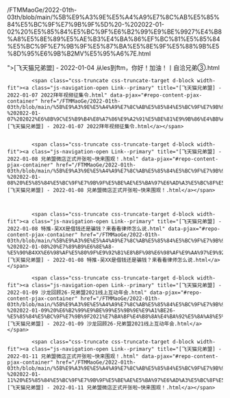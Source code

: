 /FTMMaoGe/2022-01th-03th/blob/main/%5B%E9%A3%9E%E5%A4%A9%E7%8C%AB%E5%85%84%E5%BC%9F%E7%9B%9F%5D%20-%202022-01-02%20%E5%85%84%E5%BC%9F%E6%B2%99%E9%BE%9927%E4%B8%A8%E5%8E%89%E5%AE%B3%E4%BA%86%EF%BC%81%E5%85%84%E5%BC%9F%E7%9B%9F%E5%87%BA%E5%8E%9F%E5%88%9B%E5%8D%95%E6%9B%B2MV%E5%95%A6%7E.html
 
 ">[飞天猫兄弟盟] - 2022-01-04 从les到ftm，你好！加油！丨自洽兄弟③.html</a></span>
        
            <span class="css-truncate css-truncate-target d-block width-fit"><a class="js-navigation-open Link--primary" title="[飞天猫兄弟盟] - 2022-01-07 2022拜年视频征集令.html" data-pjax="#repo-content-pjax-container" href="/FTMMaoGe/2022-01th-03th/blob/main/%5B%E9%A3%9E%E5%A4%A9%E7%8C%AB%E5%85%84%E5%BC%9F%E7%9B%9F%5D%20-%202022-01-07%202022%E6%8B%9C%E5%B9%B4%E8%A7%86%E9%A2%91%E5%BE%81%E9%9B%86%E4%BB%A4.html">[飞天猫兄弟盟] - 2022-01-07 2022拜年视频征集令.html</a></span>


            <span class="css-truncate css-truncate-target d-block width-fit"><a class="js-navigation-open Link--primary" title="[飞天猫兄弟盟] - 2022-01-08 兄弟盟微店正式开张啦~快来围观！.html" data-pjax="#repo-content-pjax-container" href="/FTMMaoGe/2022-01th-03th/blob/main/%5B%E9%A3%9E%E5%A4%A9%E7%8C%AB%E5%85%84%E5%BC%9F%E7%9B%9F%5D%20-%202022-01-08%20%E5%85%84%E5%BC%9F%E7%9B%9F%E5%BE%AE%E5%BA%97%E6%AD%A3%E5%BC%8F%E5%BC%80%E5%BC%A0%E5%95%A6%7E%E5%BF%AB%E6%9D%A5%E5%9B%B4%E8%A7%82%EF%BC%81.html">[飞天猫兄弟盟] - 2022-01-08 兄弟盟微店正式开张啦~快来围观！.html</a></span>
          


            <span class="css-truncate css-truncate-target d-block width-fit"><a class="js-navigation-open Link--primary" title="[飞天猫兄弟盟] - 2022-01-08 特推-吴XX是借钱还是骗钱？来看看律师怎么说.html" data-pjax="#repo-content-pjax-container" href="/FTMMaoGe/2022-01th-03th/blob/main/%5B%E9%A3%9E%E5%A4%A9%E7%8C%AB%E5%85%84%E5%BC%9F%E7%9B%9F%5D%20-%202022-01-08%20%E7%89%B9%E6%8E%A8-%E5%90%B4XX%E6%98%AF%E5%80%9F%E9%92%B1%E8%BF%98%E6%98%AF%E9%AA%97%E9%92%B1%EF%BC%9F%E6%9D%A5%E7%9C%8B%E7%9C%8B%E5%BE%8B%E5%B8%88%E6%80%8E%E4%B9%88%E8%AF%B4.html">[飞天猫兄弟盟] - 2022-01-08 特推-吴XX是借钱还是骗钱？来看看律师怎么说.html</a></span>
        
            <span class="css-truncate css-truncate-target d-block width-fit"><a class="js-navigation-open Link--primary" title="[飞天猫兄弟盟] - 2022-01-09 沙龙回顾26-兄弟盟2021线上互动年会.html" data-pjax="#repo-content-pjax-container" href="/FTMMaoGe/2022-01th-03th/blob/main/%5B%E9%A3%9E%E5%A4%A9%E7%8C%AB%E5%85%84%E5%BC%9F%E7%9B%9F%5D%20-%202022-01-09%20%E6%B2%99%E9%BE%99%E5%9B%9E%E9%A1%BE26-%E5%85%84%E5%BC%9F%E7%9B%9F2021%E7%BA%BF%E4%B8%8A%E4%BA%92%E5%8A%A8%E5%B9%B4%E4%BC%9A.html">[飞天猫兄弟盟] - 2022-01-09 沙龙回顾26-兄弟盟2021线上互动年会.html</a></span>
           
            <span class="css-truncate css-truncate-target d-block width-fit"><a class="js-navigation-open Link--primary" title="[飞天猫兄弟盟] - 2022-01-11 兄弟盟微店正式开张啦~快来围观！.html" data-pjax="#repo-content-pjax-container" href="/FTMMaoGe/2022-01th-03th/blob/main/%5B%E9%A3%9E%E5%A4%A9%E7%8C%AB%E5%85%84%E5%BC%9F%E7%9B%9F%5D%20-%202022-01-11%20%E5%85%84%E5%BC%9F%E7%9B%9F%E5%BE%AE%E5%BA%97%E6%AD%A3%E5%BC%8F%E5%BC%80%E5%BC%A0%E5%95%A6%7E%E5%BF%AB%E6%9D%A5%E5%9B%B4%E8%A7%82%EF%BC%81.html">[飞天猫兄弟盟] - 2022-01-11 兄弟盟微店正式开张啦~快来围观！.html</a></span>
